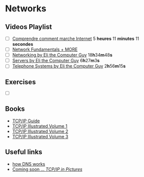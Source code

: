 # Networks

## Videos Playlist
- [ ] [Comprendre comment marche Internet](https://www.youtube.com/playlist?list=PL2972E0D013FE7DE7) 5 **heures** 11 **minutes** 11 **secondes**
- [ ] [Network Fundamentals + MORE](https://www.youtube.com/playlist?list=PLrFtH050YOyEChYKJsejtq5DV_es0Jl6b)
- [ ] [Networking by Eli the Computer Guy](https://www.youtube.com/playlist?list=PLF360ED1082F6F2A5) 18**h**34**m**48**s**
- [ ] [Servers by Eli the Computer Guy](https://www.youtube.com/playlist?list=PLC71D7CFB6AF935E6) 6**h**27**m**3**s**
- [ ] [Telephone Systems  by Eli the Computer Guy](https://www.youtube.com/playlist?list=PL08C86258934DD006) 2**h**56**m**15**s**

## Exercises
- [ ] []()


## Books
- [TCP/IP Guide](http://index-of.es/Magazines/hakin9/books/No.Starch.TCP.IP.Guide.Oct.2005.pdf)
- [TCP/IP Illustrated Volume 1](http://www.r-5.org/files/books/computers/internals/net/Richard_Stevens-TCP-IP_Illustrated-EN.pdf)
- [TCP/IP Illustrated Volume 2](https://leaksource.files.wordpress.com/2014/08/tcp_ip-illustrated-vol-2.pdf)
- [TCP/IP Illustrated Volume 3](https://leaksource.files.wordpress.com/2014/08/tcp_ip-illustrated-vol-3.pdf)
 

## Useful links

- [how DNS works](https://howdns.works)
- [Coming soon ... *TCP/IP in Pictures*](https://nostarch.com/tcpipinpictures)


